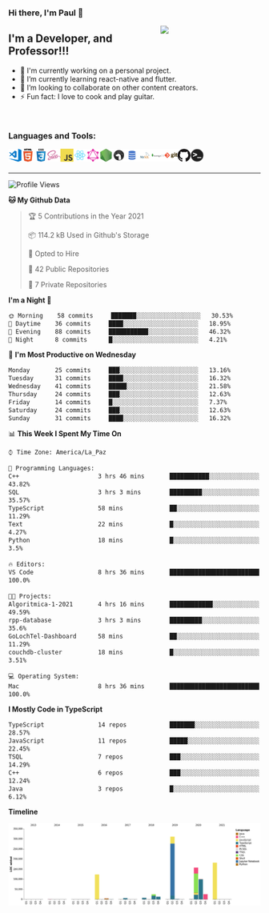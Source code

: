 ### Hi there, I'm Paul 👋
<img align='right' src='https://media.giphy.com/media/bcKmIWkUMCjVm/giphy.gif' width='200"'>

## I'm a Developer, and Professor!!!
- 🔭 I'm currently working on a personal project. 
- 🌱 I’m currently learning react-native and flutter. 
- 👯 I’m looking to collaborate on other content creators. 
- ⚡ Fun fact: I love to cook and play guitar. 
<br/>

### Languages and Tools:
[<img align="left" alt="Visual Studio Code" width="26px" src="https://raw.githubusercontent.com/github/explore/80688e429a7d4ef2fca1e82350fe8e3517d3494d/topics/visual-studio-code/visual-studio-code.png" />][webdevplaylist]
[<img align="left" alt="HTML5" width="26px" src="https://raw.githubusercontent.com/github/explore/80688e429a7d4ef2fca1e82350fe8e3517d3494d/topics/html/html.png" />][webdevplaylist]
[<img align="left" alt="CSS3" width="26px" src="https://raw.githubusercontent.com/github/explore/80688e429a7d4ef2fca1e82350fe8e3517d3494d/topics/css/css.png" />][cssplaylist]
[<img align="left" alt="Sass" width="26px" src="https://raw.githubusercontent.com/github/explore/80688e429a7d4ef2fca1e82350fe8e3517d3494d/topics/sass/sass.png" />][cssplaylist]
[<img align="left" alt="JavaScript" width="26px" src="https://raw.githubusercontent.com/github/explore/80688e429a7d4ef2fca1e82350fe8e3517d3494d/topics/javascript/javascript.png" />][jsplaylist]
[<img align="left" alt="React" width="26px" src="https://raw.githubusercontent.com/github/explore/80688e429a7d4ef2fca1e82350fe8e3517d3494d/topics/react/react.png" />][reactplaylist]
[<img align="left" alt="GraphQL" width="26px" src="https://raw.githubusercontent.com/github/explore/80688e429a7d4ef2fca1e82350fe8e3517d3494d/topics/graphql/graphql.png" />][webdevplaylist]
[<img align="left" alt="Node.js" width="26px" src="https://raw.githubusercontent.com/github/explore/80688e429a7d4ef2fca1e82350fe8e3517d3494d/topics/nodejs/nodejs.png" />][webdevplaylist]
[<img align="left" alt="Deno" width="26px" src="https://raw.githubusercontent.com/github/explore/361e2821e2dea67711cde99c9c40ed357061cf27/topics/deno/deno.png" />][webdevplaylist]
[<img align="left" alt="SQL" width="26px" src="https://raw.githubusercontent.com/github/explore/80688e429a7d4ef2fca1e82350fe8e3517d3494d/topics/sql/sql.png" />][webdevplaylist]
[<img align="left" alt="MySQL" width="26px" src="https://raw.githubusercontent.com/github/explore/80688e429a7d4ef2fca1e82350fe8e3517d3494d/topics/mysql/mysql.png" />][webdevplaylist]
[<img align="left" alt="MongoDB" width="26px" src="https://raw.githubusercontent.com/github/explore/80688e429a7d4ef2fca1e82350fe8e3517d3494d/topics/mongodb/mongodb.png" />][webdevplaylist]
[<img align="left" alt="Git" width="26px" src="https://raw.githubusercontent.com/github/explore/80688e429a7d4ef2fca1e82350fe8e3517d3494d/topics/git/git.png" />][webdevplaylist]
[<img align="left" alt="GitHub" width="26px" src="https://raw.githubusercontent.com/github/explore/78df643247d429f6cc873026c0622819ad797942/topics/github/github.png" />][webdevplaylist]
[<img align="left" alt="Terminal" width="26px" src="https://raw.githubusercontent.com/github/explore/80688e429a7d4ef2fca1e82350fe8e3517d3494d/topics/terminal/terminal.png" />][webdevplaylist]

<br />
<br />

---

<!--START_SECTION:waka-->
![Profile Views](http://img.shields.io/badge/Profile%20Views-0-blue)

**🐱 My Github Data** 

> 🏆 5 Contributions in the Year 2021
 > 
> 📦 114.2 kB Used in Github's Storage 
 > 
> 💼 Opted to Hire
 > 
> 📜 42 Public Repositories 
 > 
> 🔑 7 Private Repositories  
 > 
**I'm a Night 🦉** 

```text
🌞 Morning    58 commits     ███████░░░░░░░░░░░░░░░░░░   30.53% 
🌆 Daytime    36 commits     ████░░░░░░░░░░░░░░░░░░░░░   18.95% 
🌃 Evening    88 commits     ███████████░░░░░░░░░░░░░░   46.32% 
🌙 Night      8 commits      █░░░░░░░░░░░░░░░░░░░░░░░░   4.21%

```
📅 **I'm Most Productive on Wednesday** 

```text
Monday       25 commits     ███░░░░░░░░░░░░░░░░░░░░░░   13.16% 
Tuesday      31 commits     ████░░░░░░░░░░░░░░░░░░░░░   16.32% 
Wednesday    41 commits     █████░░░░░░░░░░░░░░░░░░░░   21.58% 
Thursday     24 commits     ███░░░░░░░░░░░░░░░░░░░░░░   12.63% 
Friday       14 commits     █░░░░░░░░░░░░░░░░░░░░░░░░   7.37% 
Saturday     24 commits     ███░░░░░░░░░░░░░░░░░░░░░░   12.63% 
Sunday       31 commits     ████░░░░░░░░░░░░░░░░░░░░░   16.32%

```


📊 **This Week I Spent My Time On** 

```text
⌚︎ Time Zone: America/La_Paz

💬 Programming Languages: 
C++                      3 hrs 46 mins       ███████████░░░░░░░░░░░░░░   43.82% 
SQL                      3 hrs 3 mins        █████████░░░░░░░░░░░░░░░░   35.57% 
TypeScript               58 mins             ██░░░░░░░░░░░░░░░░░░░░░░░   11.29% 
Text                     22 mins             █░░░░░░░░░░░░░░░░░░░░░░░░   4.27% 
Python                   18 mins             █░░░░░░░░░░░░░░░░░░░░░░░░   3.5%

🔥 Editors: 
VS Code                  8 hrs 36 mins       █████████████████████████   100.0%

🐱‍💻 Projects: 
Algoritmica-1-2021       4 hrs 16 mins       ████████████░░░░░░░░░░░░░   49.59% 
rpp-database             3 hrs 3 mins        █████████░░░░░░░░░░░░░░░░   35.6% 
GoLochTel-Dashboard      58 mins             ██░░░░░░░░░░░░░░░░░░░░░░░   11.29% 
couchdb-cluster          18 mins             █░░░░░░░░░░░░░░░░░░░░░░░░   3.51%

💻 Operating System: 
Mac                      8 hrs 36 mins       █████████████████████████   100.0%

```

**I Mostly Code in TypeScript** 

```text
TypeScript               14 repos            ███████░░░░░░░░░░░░░░░░░░   28.57% 
JavaScript               11 repos            █████░░░░░░░░░░░░░░░░░░░░   22.45% 
TSQL                     7 repos             ███░░░░░░░░░░░░░░░░░░░░░░   14.29% 
C++                      6 repos             ███░░░░░░░░░░░░░░░░░░░░░░   12.24% 
Java                     3 repos             █░░░░░░░░░░░░░░░░░░░░░░░░   6.12%

```


**Timeline**

![Chart not found](https://raw.githubusercontent.com/PaulLandaeta/PaulLandaeta/master/charts/bar_graph.png) 


<!--END_SECTION:waka-->


[webdevplaylist]: https
[jsplaylist]: https
[cssplaylist]: https
[reactplaylist]: https